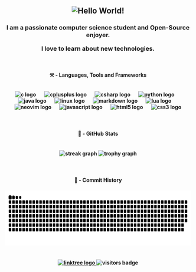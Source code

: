 <h2 align="center">
<img src="https://readme-typing-svg.herokuapp.com/?font=JetBrains+Mono&color=d08770&size=35&center=true&vCenter=true&width=500&height=70&duration=4000&lines=Hello,+World!" alt="Hello World!" />
</h2>

<h3 align="center">
I am a passionate computer science student and Open-Source enjoyer.

I love to learn about new technologies.
</h3>

<br clear="both">

<div align="center">
<h4>⚒️ - Languages, Tools and Frameworks<h4>
  <br>
  <img src="https://skillicons.dev/icons?i=c" height="40" alt="c logo" />
  <img width="15" />
  <img src="https://skillicons.dev/icons?i=cpp" height="40" alt="cplusplus logo" />
  <img width="15" />
  <img src="https://skillicons.dev/icons?i=cs" height="40" alt="csharp logo" />
  <img width="15" />
  <img src="https://skillicons.dev/icons?i=py" height="40" alt="python logo" />
  <img width="15" />
  <img src="https://skillicons.dev/icons?i=java" height="40" alt="java logo" />
  <img width="15" />
  <img src="https://skillicons.dev/icons?i=linux" height="40" alt="linux logo" />
  <img width="15" />
  <img src="https://skillicons.dev/icons?i=md" height="40" alt="markdown logo" />
  <img width="15" />
  <img src="https://skillicons.dev/icons?i=lua" height="40" alt="lua logo" />
  <img width="15" />
  <img src="https://skillicons.dev/icons?i=neovim" height="40" alt="neovim logo" />
  <img width="15" />
  <img src="https://skillicons.dev/icons?i=js" height="40" alt="javascript logo"  />
  <img width="15" />
  <img src="https://skillicons.dev/icons?i=html" height="40" alt="html5 logo"  />
  <img width="15" />
  <img src="https://skillicons.dev/icons?i=css" height="40" alt="css3 logo" />
</div>

<br clear="both">

<div align="center">
<h4>🔭 - GitHub Stats<h4>
  <br>
  <img src="https://streak-stats.demolab.com?user=RoyalGhost13&theme=nord&hide_border=true&date_format=M%20j%5B%2C%20Y%5D" height="150" alt="streak graph"  />
  <img src="https://github-profile-trophy.vercel.app?username=RoyalGhost13&theme=nord&column=2&row=1&margin-w=3&margin-h=12&no-bg=false&no-frame=true&order=4" height="150" alt="trophy graph"  />
</div>

<br clear="both">

<div align="center">
<h4>🐍 - Commit History<h4>
<img src="https://raw.githubusercontent.com/RoyalGhost13/RoyalGhost13/output/snake.svg" alt="Snake animation" height="150" />

<br clear="both">
<br>
<br>

<div align="center">
  <a href="https://linktr.ee/RoyalGhost13">
    <img src="https://img.shields.io/static/v1?message=My+Linktree&logo=linktree&label=&color=1de9b6&logoColor=white&labelColor=&style=flat" height="20" alt="linktree logo" />
  </a>
  <img src="https://visitor-badge.laobi.icu/badge?page_id=RoyalGhost13.RoyalGhost13&left_color=steelblue&right_color=slategray&left_text=Visitors"height="20" alt="visitors badge" />
</div>
